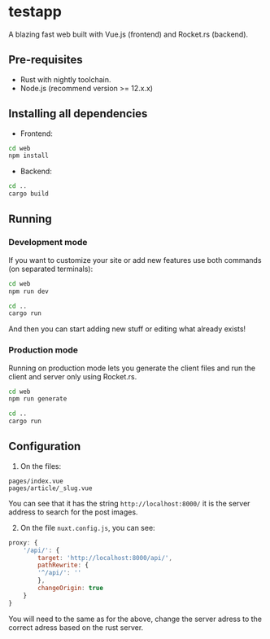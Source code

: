 # testapp

A blazing fast web built with Vue.js (frontend) and Rocket.rs (backend).

## Pre-requisites
- Rust with nightly toolchain.
- Node.js (recommend version >= 12.x.x)

## Installing all dependencies
- Frontend:
```sh
cd web
npm install
```

- Backend:
```sh
cd ..
cargo build
```

## Running

### Development mode
If you want to customize your site or add new features use both commands (on separated terminals):
```sh
cd web
npm run dev
```
```sh
cd ..
cargo run
```
And then you can start adding new stuff or editing what already exists!

### Production mode
Running on production mode lets you generate the client files and run the client and server only using Rocket.rs.
```sh
cd web
npm run generate

cd ..
cargo run
```

## Configuration
1. On the files:
```
pages/index.vue
pages/article/_slug.vue
```

You can see that it has the string `http://localhost:8000/` it is the server address to search for the post images.

2. On the file `nuxt.config.js`, you can see:
```javascript
proxy: {
    '/api/': {
        target: 'http://localhost:8000/api/',
        pathRewrite: {
        '^/api/': ''
        },
        changeOrigin: true
    }
}
```
You will need to the same as for the above, change the server adress to the correct adress based on the rust server.

